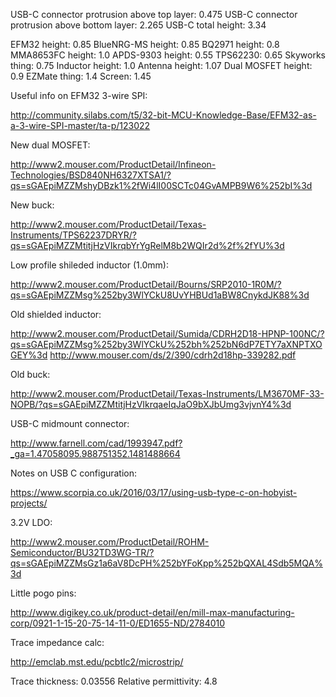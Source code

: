 USB-C connector protrusion above top layer: 0.475
USB-C connector protrusion above bottom layer: 2.265
USB-C total height: 3.34

EFM32 height: 0.85
BlueNRG-MS height: 0.85
BQ2971 height: 0.8
MMA8653FC height: 1.0
APDS-9303 height: 0.55
TPS62230: 0.65
Skyworks thing: 0.75
Inductor height: 1.0
Antenna height: 1.07
Dual MOSFET height: 0.9
EZMate thing: 1.4
Screen: 1.45

Useful info on EFM32 3-wire SPI:

http://community.silabs.com/t5/32-bit-MCU-Knowledge-Base/EFM32-as-a-3-wire-SPI-master/ta-p/123022

New dual MOSFET:

http://www2.mouser.com/ProductDetail/Infineon-Technologies/BSD840NH6327XTSA1/?qs=sGAEpiMZZMshyDBzk1%2fWi4lI00SCTc04GvAMPB9W6%252bI%3d

New buck:

http://www2.mouser.com/ProductDetail/Texas-Instruments/TPS62237DRYR/?qs=sGAEpiMZZMtitjHzVIkrqbYrYgRelM8b2WQIr2d%2f%2fYU%3d

Low profile shileded inductor (1.0mm):

http://www2.mouser.com/ProductDetail/Bourns/SRP2010-1R0M/?qs=sGAEpiMZZMsg%252by3WlYCkU8UvYHBUd1aBW8CnykdJK88%3d

Old shielded inductor:

http://www2.mouser.com/ProductDetail/Sumida/CDRH2D18-HPNP-100NC/?qs=sGAEpiMZZMsg%252by3WlYCkU%252bh%252bN6dP7ETY7aXNPTXOGEY%3d
http://www.mouser.com/ds/2/390/cdrh2d18hp-339282.pdf

Old buck:

http://www2.mouser.com/ProductDetail/Texas-Instruments/LM3670MF-33-NOPB/?qs=sGAEpiMZZMtitjHzVIkrqaeIqJaO9bXJbUmg3vjvnY4%3d

USB-C midmount connector:

http://www.farnell.com/cad/1993947.pdf?_ga=1.47058095.988751352.1481488664

Notes on USB C configuration:

https://www.scorpia.co.uk/2016/03/17/using-usb-type-c-on-hobyist-projects/

3.2V LDO:

http://www2.mouser.com/ProductDetail/ROHM-Semiconductor/BU32TD3WG-TR/?qs=sGAEpiMZZMsGz1a6aV8DcPH%252bYFoKpp%252bQXAL4Sdb5MQA%3d

Little pogo pins:

http://www.digikey.co.uk/product-detail/en/mill-max-manufacturing-corp/0921-1-15-20-75-14-11-0/ED1655-ND/2784010

Trace impedance calc:

http://emclab.mst.edu/pcbtlc2/microstrip/

Trace thickness: 0.03556
Relative permittivity: 4.8
